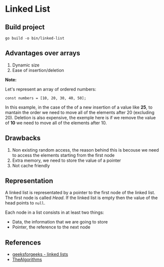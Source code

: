# Linked List

## Build project
`go build -o bin/linked-list`

## Advantages over arrays

1. Dynamic size
2. Ease of insertion/deletion

**Note:**

Let's represent an array of ordered numbers:

`const numbers = [10, 20, 30, 40, 50];`

In this example, in the case of the of a new insertion of a value
like **25**, to mantain the order we need to move all of the elements
after 20 (excluding 20).
Deletion is also expensive, the exemple here is if we remove the value of **10**
we need to move all of the elements after 10.

## Drawbacks

1. Non existing random access, the reason behind this is becouse we need to access
   the elements starting from the first node
2. Extra memory, we need to store the value of a pointer
3. Not cache friendly

## Representation

A linked list is representated by a pointer to the first node of the linked list.
The first node is called _Head_. If the linked list is empty then the value of
the head points to `null`.

Each node in a list consists in at least two things:

- Data, the information that we are going to store
- Pointer, the reference to the next node

## References

- [geeksforgeeks - linked lists](https://www.geeksforgeeks.org/data-structures/linked-list)
- [TheAlgorithms](https://github.com/TheAlgorithms/Javascript)

